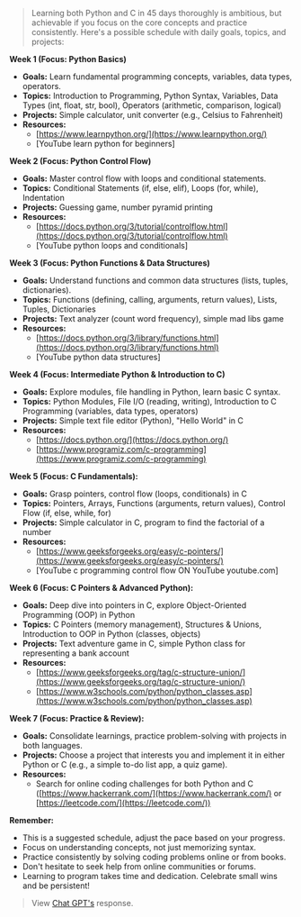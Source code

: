 > Learning both Python and C in 45 days thoroughly is ambitious, but achievable if you focus on the core concepts and practice consistently. Here's a possible schedule with daily goals, topics, and projects:

**Week 1 (Focus: Python Basics)**

* **Goals:** Learn fundamental programming concepts, variables, data types, operators.
* **Topics:** Introduction to Programming, Python Syntax, Variables, Data Types (int, float, str, bool), Operators (arithmetic, comparison, logical)
* **Projects:** Simple calculator, unit converter (e.g., Celsius to Fahrenheit)
* **Resources:**
    * [https://www.learnpython.org/](https://www.learnpython.org/)
    * [YouTube learn python for beginners]

**Week 2 (Focus: Python Control Flow)**

* **Goals:** Master control flow with loops and conditional statements.
* **Topics:** Conditional Statements (if, else, elif), Loops (for, while), Indentation
* **Projects:** Guessing game, number pyramid printing
* **Resources:**
    * [https://docs.python.org/3/tutorial/controlflow.html](https://docs.python.org/3/tutorial/controlflow.html)
    * [YouTube python loops and conditionals]

**Week 3 (Focus: Python Functions & Data Structures)**

* **Goals:**  Understand functions and common data structures (lists, tuples, dictionaries).
* **Topics:** Functions (defining, calling, arguments, return values), Lists, Tuples, Dictionaries
* **Projects:** Text analyzer (count word frequency), simple mad libs game
* **Resources:**
    * [https://docs.python.org/3/library/functions.html](https://docs.python.org/3/library/functions.html)
    * [YouTube python data structures] 

**Week 4 (Focus: Intermediate Python & Introduction to C)** 

* **Goals:**  Explore modules, file handling in Python, learn basic C syntax. 
* **Topics:**  Python Modules, File I/O (reading, writing), Introduction to C Programming (variables, data types, operators)
* **Projects:**  Simple text file editor (Python), "Hello World" in C
* **Resources:**
    * [https://docs.python.org/](https://docs.python.org/)
    * [https://www.programiz.com/c-programming](https://www.programiz.com/c-programming)

**Week 5 (Focus: C Fundamentals):**

* **Goals:** Grasp pointers, control flow (loops, conditionals) in C
* **Topics:** Pointers, Arrays, Functions (arguments, return values), Control Flow (if, else, while, for)
* **Projects:** Simple calculator in C, program to find the factorial of a number
* **Resources:**
    * [https://www.geeksforgeeks.org/easy/c-pointers/](https://www.geeksforgeeks.org/easy/c-pointers/)
    * [YouTube c programming control flow ON YouTube youtube.com]

**Week 6 (Focus: C Pointers & Advanced Python):**

* **Goals:** Deep dive into pointers in C, explore Object-Oriented Programming (OOP) in Python
* **Topics:** C Pointers (memory management), Structures & Unions, Introduction to OOP in Python (classes, objects)
* **Projects:** Text adventure game in C, simple Python class for representing a bank account
* **Resources:**
    * [https://www.geeksforgeeks.org/tag/c-structure-union/](https://www.geeksforgeeks.org/tag/c-structure-union/)
    * [https://www.w3schools.com/python/python_classes.asp](https://www.w3schools.com/python/python_classes.asp)

**Week 7 (Focus: Practice & Review):**

* **Goals:**  Consolidate learnings, practice problem-solving with projects in both languages. 
* **Projects:**  Choose a project that interests you and implement it in either Python or C (e.g., a simple to-do list app, a quiz game). 
* **Resources:**
    *  Search for online coding challenges for both Python and C ([https://www.hackerrank.com/](https://www.hackerrank.com/) or [https://leetcode.com/](https://leetcode.com/))

**Remember:**

* This is a suggested schedule, adjust the pace based on your progress. 
* Focus on understanding concepts, not just memorizing syntax.
* Practice consistently by solving coding problems online or from books.
* Don't hesitate to seek help from online communities or forums.
* Learning to program takes time and dedication. Celebrate small wins and be persistent!

> View [Chat GPT's](https://github.com/RhythmusByte/Archieve/blob/4cbbd27584826bdba7bac48eb3435348513480c4/Notepad/ChatGPT/Python%26C.md) response.
